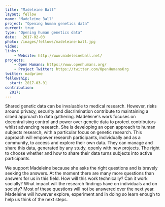```yaml
---
title: "Madeleine Ball"
layout: fellow
name: "Madeleine Ball"
project: "Opening human genetics data"
current: true
type: "Opening human genetics data"
date:   2017-02-03
photo: /images/fellows/madeleine-ball.jpg
video: 
links:
    - Website: http://www.madeleineball.net/
projects:
    - Open Humans: https://www.openhumans.org/
    - Project Twitter: https://twitter.com/OpenHumansOrg
twitter: madprime
fellowship:
  start: 2017-03-01
contribution:
  2017: 
---
```

Shared genetic data can be invaluable to medical research. However, risks around privacy, security and discrimination contribute to maintaining a siloed approach to data gathering. Madeleine's work focuses on decentralising control and power over genetic data to protect contributors whilst advancing research. She is developing an open approach to human subjects research, with a particular focus on genetic research. This approach will empower research participants, individually and as a community, to access and explore their own data. They can manage and share this data, generated by any study, openly with new projects. The right to choose whether and how to share their data turns subjects into active participants. 

We support Madeleine because she asks the right questions and is bravely seeking the answers. At the moment there are many more questions than answers for us in this field. How will this work technically? Can it work socially? What impact will the research findings have on individuals and on society? Most of these questions will not be answered over the next year. Madeleine will however explore, experiment and in doing so learn enough to help us think of the next steps.